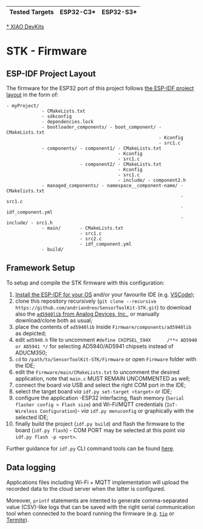 | Tested Targets | ESP32-C3* | ESP32-S3* |
| -------------- | --------- | --------- |

[* XIAO DevKits](https://wiki.seeedstudio.com/SeeedStudio_XIAO_Series_Introduction/)

# STK - Firmware

## ESP-IDF Project Layout

The firmware for the ESP32 port of this project follows [the ESP-IDF project layout](https://docs.espressif.com/projects/esp-idf/en/latest/esp32/api-guides/build-system.html#example-project) in the form of:

```
- myProject/
             - CMakeLists.txt
             - sdkconfig
             - dependencies.lock
             - bootloader_components/ - boot_component/ - CMakeLists.txt
                                                        - Kconfig
                                                        - src1.c
             - components/ - component1/ - CMakeLists.txt
                                         - Kconfig
                                         - src1.c
                           - component2/ - CMakeLists.txt
                                         - Kconfig
                                         - src1.c
                                         - include/ - component2.h
             - managed_components/ - namespace__component-name/ - CMakelists.txt
                                                                - src1.c
                                                                - idf_component.yml
                                                                - include/ - src1.h
             - main/       - CMakeLists.txt
                           - src1.c
                           - src2.c
                           - idf_component.yml
             - build/
```

## Framework Setup

To setup and compile the STK firmware with this configuration:

1. [Install the ESP-IDF for your OS](https://docs.espressif.com/projects/esp-idf/en/latest/esp32/get-started/index.html#installation) and/or your favourite IDE (e.g. [VSCode](https://docs.espressif.com/projects/vscode-esp-idf-extension/en/latest/));
1. clone this repository recursively (`git clone --recursive https://github.com/andriandreo/SensorToolKit-STK.git`) to download also the [`ad5940lib` from Analog Devices, Inc.](https://github.com/analogdevicesinc/ad5940lib), or manually download/clone both as usual;
1. place the contents of `ad5940lib` inside `Firmware/components/ad5940lib` as depicted;
1. edit `ad5940.h` file to uncomment `#define CHIPSEL_594X      /**< AD5940 or AD5941 */` for selecting AD5940/AD5941 chipsets instead of ADUCM350;
1. `cd` to `/path/to/SensorToolKit-STK/Firmware` or open `Firmware` folder with the IDE;
1. edit the `Firmware/main/CMakeLists.txt` to uncomment the desired application, note that `main.c` MUST REMAIN UNCOMMENTED as well;
1. connect the board *via* USB and select the right COM port in the IDE;
1. select the target board *via* `idf.py set-target <target>` or IDE;
1. configure the application -ESP32 interfacing, flash memory (`Serial flasher config > Flash size`) and Wi-Fi/MQTT credentials (`IoT-Wireless Configuration`)- *via* `idf.py menuconfig` or graphically with the selected IDE;
1. finally build the project (`idf.py build`) and flash the firmware to the board (`idf.py flash`) - COM PORT may be selected at this point *via* `idf.py flash -p <port>`.

Further guidance for `idf.py` CLI command tools can be found [here](https://docs.espressif.com/projects/esp-idf/en/latest/esp32/api-guides/tools/idf-py.html).

## Data logging

Applications files including Wi-Fi + MQTT implementation will upload the recorded data to the cloud server when the latter is configured.

Moreover, `printf` statements are intented to generate comma-separated value (CSV)-like logs that can be saved with the right serial communication tool when connected to the board running the firmware (e.g. [`tio`](https://github.com/tio/tio) or [Termite](https://www.compuphase.com/software_termite.htm)).
